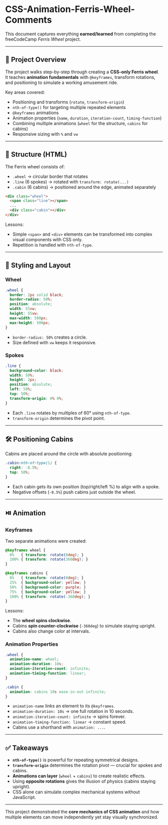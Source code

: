 # CSS-Animation-Ferris-Wheel-Comments

This document captures everything **earned/learned** from completing the freeCodeCamp *Ferris Wheel* project.

---

## 🎡 Project Overview

The project walks step-by-step through creating a **CSS-only Ferris wheel**.  
It teaches **animation fundamentals** with `@keyframes`, transform rotations, and positioning to simulate a working amusement ride.

Key areas covered:

- Positioning and transforms (`rotate`, `transform-origin`)
- `nth-of-type()` for targeting multiple repeated elements
- `@keyframes` animations
- Animation properties (`name`, `duration`, `iteration-count`, `timing-function`)
- Combining multiple animations (`wheel` for the structure, `cabins` for cabins)
- Responsive sizing with `%` and `vw`

---

## 🔧 Structure (HTML)

The Ferris wheel consists of:

- `.wheel` → circular border that rotates
- `.line` (6 spokes) → rotated with `transform: rotate(...)`
- `.cabin` (6 cabins) → positioned around the edge, animated separately

```html
<div class="wheel">
  <span class="line"></span>
  ...
  <div class="cabin"></div>
</div>
```

Lessons:
- Simple `<span>` and `<div>` elements can be transformed into complex visual components with CSS only.
- Repetition is handled with `nth-of-type`.

---

## 🎨 Styling and Layout

### Wheel
```css
.wheel {
  border: 2px solid black;
  border-radius: 50%;
  position: absolute;
  width: 55vw;
  height: 55vw;
  max-width: 500px;
  max-height: 500px;
}
```
- `border-radius: 50%` creates a circle.
- Size defined with `vw` keeps it responsive.

### Spokes
```css
.line {
  background-color: black;
  width: 50%;
  height: 2px;
  position: absolute;
  left: 50%;
  top: 50%;
  transform-origin: 0% 0%;
}
```
- Each `.line` rotates by multiples of 60° using `nth-of-type`.
- `transform-origin` determines the pivot point.

---

## 🛠️ Positioning Cabins

Cabins are placed around the circle with absolute positioning:  

```css
.cabin:nth-of-type(1) {
  right: -8.5%;
  top: 50%;
}
```

- Each cabin gets its own position (top/right/left %) to align with a spoke.
- Negative offsets (`-8.5%`) push cabins just outside the wheel.

---

## ⏯️ Animation

### Keyframes
Two separate animations were created:

```css
@keyframes wheel {
  0%   { transform: rotate(0deg); }
  100% { transform: rotate(360deg); }
}

@keyframes cabins {
  0%   { transform: rotate(0deg); }
  25%  { background-color: yellow; }
  50%  { background-color: purple; }
  75%  { background-color: yellow; }
  100% { transform: rotate(-360deg); }
}
```

Lessons:
- The **wheel spins clockwise**.
- Cabins **spin counter-clockwise** (`-360deg`) to simulate staying upright.
- Cabins also change color at intervals.

### Animation Properties

```css
.wheel {
  animation-name: wheel;
  animation-duration: 10s;
  animation-iteration-count: infinite;
  animation-timing-function: linear;
}

.cabin {
  animation: cabins 10s ease-in-out infinite;
}
```

- `animation-name` links an element to its `@keyframes`.
- `animation-duration: 10s` → one full rotation in 10 seconds.
- `animation-iteration-count: infinite` → spins forever.
- `animation-timing-function: linear` → constant speed.
- Cabins use a shorthand with `animation: ...`.

---

## ✅ Takeaways

- **`nth-of-type()`** is powerful for repeating symmetrical designs.  
- **`transform-origin`** determines the rotation pivot — crucial for spokes and cabins.  
- **Animations can layer** (`wheel` + `cabins`) to create realistic effects.  
- Using **opposite rotations** gives the illusion of physics (cabins staying upright).  
- CSS alone can simulate complex mechanical systems without JavaScript.  

---

This project demonstrated the **core mechanics of CSS animation** and how multiple elements can move independently yet stay visually synchronized.  
